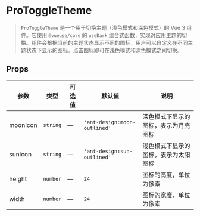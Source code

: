 # ProToggleTheme

> `ProToggleTheme` 是一个用于切换主题（浅色模式和深色模式）的 Vue 3 组件。它使用 `@vueuse/core` 的 `useDark` 组合式函数，实现对应用主题的切换。组件会根据当前的主题状态显示不同的图标，用户可以自定义在不同主题状态下显示的图标。点击图标即可在浅色模式和深色模式之间切换。


<demo path="./components/DemoProToggleTheme" />


## Props

| 参数       | 类型       | 可选值 | 默认值                          | 说明                 |
|----------|----------|-----|------------------------------|--------------------|
| moonIcon | `string` | —   | `'ant-design:moon-outlined'` | 深色模式下显示的图标，表示为月亮图标 |
| sunIcon  | `string` | —   | `'ant-design:sun-outlined'`  | 浅色模式下显示的图标，表示为太阳图标 |
| height   | `number` | —   | `24`                         | 图标的高度，单位为像素        |
| width    | `number` | —   | `24`                         | 图标的宽度，单位为像素        |
